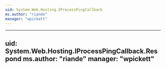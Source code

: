 ```yaml
---
uid: System.Web.Hosting.IProcessPingCallback
ms.author: "riande"
manager: "wpickett"
---
```


---
uid: System.Web.Hosting.IProcessPingCallback.Respond
ms.author: "riande"
manager: "wpickett"
---

